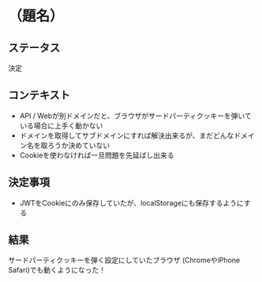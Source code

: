 # （題名）

## ステータス

決定

## コンテキスト

- API / Webが別ドメインだと、ブラウザがサードパーティクッキーを弾いている場合に上手く動かない
- ドメインを取得してサブドメインにすれば解決出来るが、まだどんなドメイン名を取ろうか決めていない
- Cookieを使わなければ一旦問題を先延ばし出来る

## 決定事項

- JWTをCookieにのみ保存していたが、localStorageにも保存するようにする

## 結果

サードパーティクッキーを弾く設定にしていたブラウザ (ChromeやiPhone Safari)でも動くようになった！
